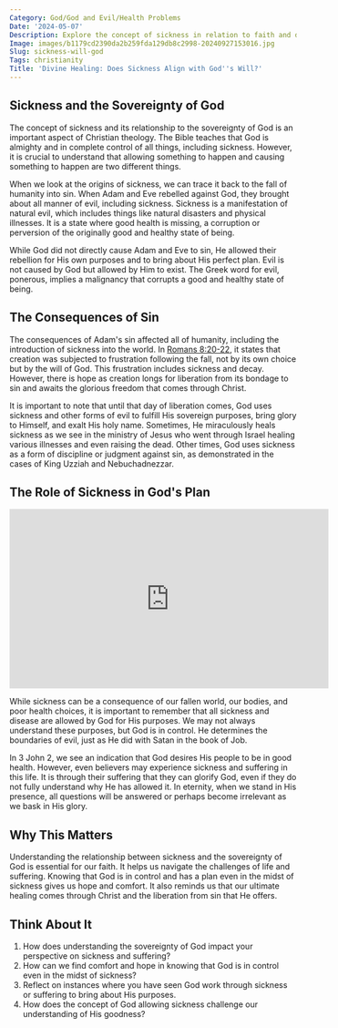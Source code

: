 ```yaml
---
Category: God/God and Evil/Health Problems
Date: '2024-05-07'
Description: Explore the concept of sickness in relation to faith and divine intervention. Delve into the question of how individuals grapple with illness and seek solace in their beliefs.
Image: images/b1179cd2390da2b259fda129db8c2998-20240927153016.jpg
Slug: sickness-will-god
Tags: christianity
Title: 'Divine Healing: Does Sickness Align with God''s Will?'
---
```


## Sickness and the Sovereignty of God

The concept of sickness and its relationship to the sovereignty of God is an important aspect of Christian theology. The Bible teaches that God is almighty and in complete control of all things, including sickness. However, it is crucial to understand that allowing something to happen and causing something to happen are two different things.

When we look at the origins of sickness, we can trace it back to the fall of humanity into sin. When Adam and Eve rebelled against God, they brought about all manner of evil, including sickness. Sickness is a manifestation of natural evil, which includes things like natural disasters and physical illnesses. It is a state where good health is missing, a corruption or perversion of the originally good and healthy state of being.

While God did not directly cause Adam and Eve to sin, He allowed their rebellion for His own purposes and to bring about His perfect plan. Evil is not caused by God but allowed by Him to exist. The Greek word for evil, ponerous, implies a malignancy that corrupts a good and healthy state of being.

## The Consequences of Sin

The consequences of Adam's sin affected all of humanity, including the introduction of sickness into the world. In [Romans 8:20-22](https://www.bibleref.com/Romans/8/Romans-8-20.html), it states that creation was subjected to frustration following the fall, not by its own choice but by the will of God. This frustration includes sickness and decay. However, there is hope as creation longs for liberation from its bondage to sin and awaits the glorious freedom that comes through Christ.

It is important to note that until that day of liberation comes, God uses sickness and other forms of evil to fulfill His sovereign purposes, bring glory to Himself, and exalt His holy name. Sometimes, He miraculously heals sickness as we see in the ministry of Jesus who went through Israel healing various illnesses and even raising the dead. Other times, God uses sickness as a form of discipline or judgment against sin, as demonstrated in the cases of King Uzziah and Nebuchadnezzar.

## The Role of Sickness in God's Plan


<iframe width="560" height="315" src="https://www.youtube.com/embed/MGMRuIVGSNc" frameborder="0" allow="autoplay; encrypted-media" allowfullscreen></iframe>


While sickness can be a consequence of our fallen world, our bodies, and poor health choices, it is important to remember that all sickness and disease are allowed by God for His purposes. We may not always understand these purposes, but God is in control. He determines the boundaries of evil, just as He did with Satan in the book of Job.

In 3 John 2, we see an indication that God desires His people to be in good health. However, even believers may experience sickness and suffering in this life. It is through their suffering that they can glorify God, even if they do not fully understand why He has allowed it. In eternity, when we stand in His presence, all questions will be answered or perhaps become irrelevant as we bask in His glory.

## Why This Matters

Understanding the relationship between sickness and the sovereignty of God is essential for our faith. It helps us navigate the challenges of life and suffering. Knowing that God is in control and has a plan even in the midst of sickness gives us hope and comfort. It also reminds us that our ultimate healing comes through Christ and the liberation from sin that He offers.

## Think About It

1. How does understanding the sovereignty of God impact your perspective on sickness and suffering?
2. How can we find comfort and hope in knowing that God is in control even in the midst of sickness?
3. Reflect on instances where you have seen God work through sickness or suffering to bring about His purposes.
4. How does the concept of God allowing sickness challenge our understanding of His goodness?